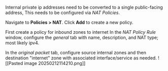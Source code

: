 Internal private ip addresses need to be converted to a single public-facing address, This needs to be configured via *NAT Policies*. 

Navigate to **Policies > NAT**. Click **Add** to create a new policy.

First create a policy for inbound zones to internet
In the *NAT Policy Rule* window, configure the *general* tab with name, description, and NAT type; most likely ipv4.

In the *original packet* tab, configure source internal zones and then destination "internet" zone with associated interface/service as needed.
![[Pasted image 20250212114210.png]]

